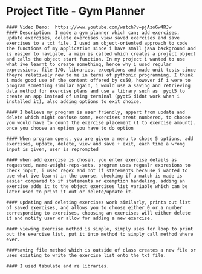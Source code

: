    # Project Title - Gym Planner
    #### Video Demo:  https://www.youtube.com/watch?v=pjAzoGw4RJw
    #### Description: I made a gym planner which can; add exercises, update exercises, delete exercises view saved exercises and save exercises to a txt file. I used an object-oriented approach to code the functions of my application since i have small java background and is easier to navigate, a main is called which creates a project object and calls the object start function. In my project i wanted to use what ive learnt to create something, hence why i used regular expressions, file I/O, libraries, exceptions and made unit tests since theyre relatively new to me in terms of pythonic programming. I think i made good use of the content offered by cs50, however if i were to program something similar again, i would use a saving and retrieving data method for exercise plans and use a library such as  pyqt5 to create an app instead of using terminal (pyqt5 didnt work when i installed it), also adding options to exit choice.

    #### I believe my program is user friendly, appart from update and delete which might confuse some, exercises arent numbered, to choose you would have to count the exercise placement (1 to exercise amount). once you choose an option you have to do option

    #### When program opens, you are given a menu to chose 5 options, add exercises, update, delete, view and save + exit, each time a wrong input is given, user is reprompted

    #### when add exercise is chosen, you enter exercise details as requested, name-weight-reps-sets. program uses regualr expresions to check input, i used regex and not if statements because i wanted to use what ive learnt in the course, checking if a match is made is easier compared to if statements or exemption handeling. adding an exercise adds it to the object exercises list variable which can be later used to print it out or delete/update it.

    #### updating and deleting exercises work similarly, prints out list of saved exercises, and allows you to choose either 0 or a number corresponding to exercises, choosing an exercises will either delete it and notify user or allow for adding a new exercise.

    #### viewing exercise method is simple, simply uses for loop to print out the exercise list, put it into method to simply call method where ever.

    ####saving file method which is outside of class creates a new file or uses existing to write the exercise list onto the txt file.

    #### I used tabulate and re libraries.